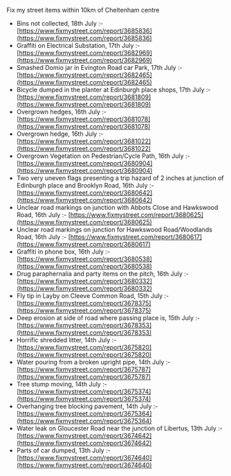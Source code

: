 Fix my street items within 10km of Cheltenham centre

<!-- fix_marker starts -->

- Bins not collected, 18th July :- [https://www.fixmystreet.com/report/3685836](https://www.fixmystreet.com/report/3685836)
- Graffiti on Electrical Substation, 17th July :- [https://www.fixmystreet.com/report/3682969](https://www.fixmystreet.com/report/3682969)
- Smashed Domio jar in Evington Road car Park, 17th July :- [https://www.fixmystreet.com/report/3682465](https://www.fixmystreet.com/report/3682465)
- Bicycle dumped in the planter at Edinburgh place shops, 17th July :- [https://www.fixmystreet.com/report/3681809](https://www.fixmystreet.com/report/3681809)
- Overgrown hedges, 16th July :- [https://www.fixmystreet.com/report/3681078](https://www.fixmystreet.com/report/3681078)
- Overgrown hedge, 16th July :- [https://www.fixmystreet.com/report/3681022](https://www.fixmystreet.com/report/3681022)
- Overgrown Vegetation on Pedestrian/Cycle Path, 16th July :- [https://www.fixmystreet.com/report/3680904](https://www.fixmystreet.com/report/3680904)
- Two very uneven flags presenting a trip hazard of 2 inches at junction of Edinburgh place and Brooklyn Road, 16th July :- [https://www.fixmystreet.com/report/3680642](https://www.fixmystreet.com/report/3680642)
- Unclear road markings on junction with Abbots Close and Hawkswood Road, 16th July :- [https://www.fixmystreet.com/report/3680625](https://www.fixmystreet.com/report/3680625)
- Unclear road markings on junction for Hawkswood Road/Woodlands Road, 16th July :- [https://www.fixmystreet.com/report/3680617](https://www.fixmystreet.com/report/3680617)
- Graffiti in phone box, 16th July :- [https://www.fixmystreet.com/report/3680538](https://www.fixmystreet.com/report/3680538)
- Drug paraphernalia and party items on the pitch, 16th July :- [https://www.fixmystreet.com/report/3680332](https://www.fixmystreet.com/report/3680332)
- Fly tip in Layby on Cleeve Common Road, 15th July :- [https://www.fixmystreet.com/report/3678375](https://www.fixmystreet.com/report/3678375)
- Deep erosion at side of road where passing place is, 15th July :- [https://www.fixmystreet.com/report/3678353](https://www.fixmystreet.com/report/3678353)
- Horrific shredded litter, 14th July :- [https://www.fixmystreet.com/report/3675820](https://www.fixmystreet.com/report/3675820)
- Water pouring from a broken upright pipe, 14th July :- [https://www.fixmystreet.com/report/3675787](https://www.fixmystreet.com/report/3675787)
- Tree stump moving, 14th July :- [https://www.fixmystreet.com/report/3675374](https://www.fixmystreet.com/report/3675374)
- Overhanging tree blocking pavement, 14th July :- [https://www.fixmystreet.com/report/3675364](https://www.fixmystreet.com/report/3675364)
- Water leak on Gloucester Road near the junction of Libertus, 13th July :- [https://www.fixmystreet.com/report/3674642](https://www.fixmystreet.com/report/3674642)
- Parts of car dumped, 13th July :- [https://www.fixmystreet.com/report/3674640](https://www.fixmystreet.com/report/3674640)

<!-- fix_marker ends -->
